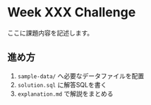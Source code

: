 # Week XXX Challenge

ここに課題内容を記述します。

## 進め方
1. `sample-data/` へ必要なデータファイルを配置
2. `solution.sql` に解答SQLを書く
3. `explanation.md` で解説をまとめる
